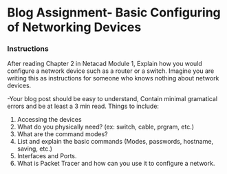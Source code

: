 # Blog Assignment- Basic Configuring of Networking Devices

### Instructions<br>

After reading Chapter 2 in Netacad Module 1, Explain how you would configure a network device such as a router or a switch. 
Imagine you are writing this as instructions for someone who knows nothing about network devices. 

-Your blog post should be easy to understand, Contain minimal gramatical errors and be at least a 3 min read.
Things to include: 
1. Accessing the devices
1. What do you physically need? (ex: switch, cable, prgram, etc.)
1. What are the command modes?
1. List and explain the basic commands (Modes, passwords, hostname, saving, etc.)
1. Interfaces and Ports.
1. What is Packet Tracer and how can you use it to configure a network. 

